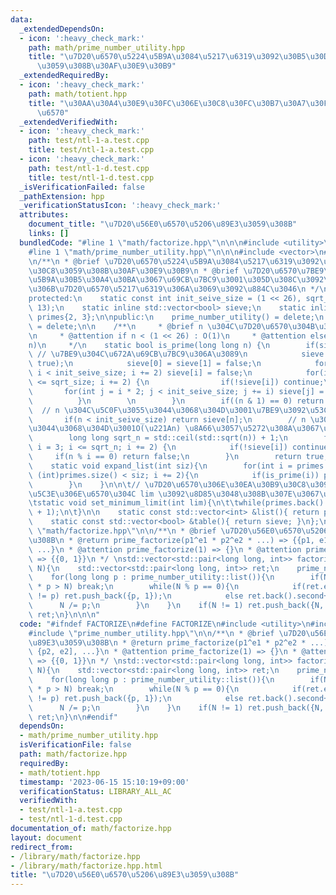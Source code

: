 ```yaml
---
data:
  _extendedDependsOn:
  - icon: ':heavy_check_mark:'
    path: math/prime_number_utility.hpp
    title: "\u7D20\u6570\u5224\u5B9A\u3084\u5217\u6319\u3092\u30B5\u30DD\u30FC\u30C8\
      \u3059\u308B\u30AF\u30E9\u30B9"
  _extendedRequiredBy:
  - icon: ':heavy_check_mark:'
    path: math/totient.hpp
    title: "\u30AA\u30A4\u30E9\u30FC\u306E\u30C8\u30FC\u30B7\u30A7\u30F3\u30C8\u95A2\
      \u6570"
  _extendedVerifiedWith:
  - icon: ':heavy_check_mark:'
    path: test/ntl-1-a.test.cpp
    title: test/ntl-1-a.test.cpp
  - icon: ':heavy_check_mark:'
    path: test/ntl-1-d.test.cpp
    title: test/ntl-1-d.test.cpp
  _isVerificationFailed: false
  _pathExtension: hpp
  _verificationStatusIcon: ':heavy_check_mark:'
  attributes:
    document_title: "\u7D20\u56E0\u6570\u5206\u89E3\u3059\u308B"
    links: []
  bundledCode: "#line 1 \"math/factorize.hpp\"\n\n\n#include <utility>\n#include <cmath>\n\
    #line 1 \"math/prime_number_utility.hpp\"\n\n\n#include <vector>\n#include <math.h>\n\
    \n/**\n * @brief \u7D20\u6570\u5224\u5B9A\u3084\u5217\u6319\u3092\u30B5\u30DD\u30FC\
    \u30C8\u3059\u308B\u30AF\u30E9\u30B9\n * @brief \u7D20\u6570\u7BE9\u3092\u56FA\
    \u5B9A\u30B5\u30A4\u30BA\u3067\u69CB\u7BC9\u3001\u305D\u308C\u3092\u3082\u3068\
    \u306B\u7D20\u6570\u5217\u6319\u306A\u3069\u3092\u884C\u3046\n */\nclass prime_number_utility{\n\
    protected:\n    static const int init_seive_size = (1 << 26), sqrt_size = (1 <<\
    \ 13);\n    static inline std::vector<bool> sieve;\n    static inline std::vector<int>\
    \ primes{2, 3};\n\npublic:\n    prime_number_utility() = delete;\n    ~prime_number_utility()\
    \ = delete;\n\n    /**\n     * @brief n \u304C\u7D20\u6570\u304B\u3092\u5224\u5B9A\
    \n     * @attention if n < (1 << 26) : O(1)\n     * @attention else : O(\u221A\
    n)\n     */\n    static bool is_prime(long long n) {\n        if(sieve.empty()){\
    \ // \u7BE9\u304C\u672A\u69CB\u7BC9\u306A\u3089\n            sieve.assign(init_seive_size,\
    \ true);\n            sieve[0] = sieve[1] = false;\n            for(int i = 4;\
    \ i < init_seive_size; i += 2) sieve[i] = false;\n            for(int i = 3; i\
    \ <= sqrt_size; i += 2) {\n                if(!sieve[i]) continue;\n         \
    \       for(int j = i * 2; j < init_seive_size; j += i) sieve[j] = false;\n  \
    \          }\n        \n        }\n        if((n & 1) == 0) return 0;\n      \
    \  // n \u304C\u5C0F\u3055\u3044\u3068\u304D\u3001\u7BE9\u3092\u53C2\u7167\n \
    \       if(n < init_seive_size) return sieve[n];\n        // n \u304C\u5927\u304D\
    \u3044\u3068\u304D\u3001O(\u221An) \u8A66\u3057\u5272\u308A\u3067\u8A08\u7B97\n\
    \        long long sqrt_n = std::ceil(std::sqrt(n)) + 1;\n        for(long long\
    \ i = 3; i <= sqrt_n; i += 2) {\n            if(!sieve[i]) continue;\n       \
    \     if(n % i == 0) return false;\n        }\n        return true;\n    }\n\n\
    \    static void expand_list(int siz){\n        for(int i = primes.back() + 2;\
    \ (int)primes.size() < siz; i += 2){\n            if(is_prime(i)) primes.push_back(i);\n\
    \        }\n    }\n\n\t// \u7D20\u6570\u306E\u30EA\u30B9\u30C8\u3092\u3001\u672B\
    \u5C3E\u306E\u6570\u304C lim \u3092\u8D85\u3048\u308B\u307E\u3067\u62E1\u5F35\n\
    \tstatic void set_minimum_limit(int lim){\n\t\twhile(primes.back() < lim) expand_list(primes.size()\
    \ + 1);\n\t}\n\n    static const std::vector<int> &list(){ return primes; }\n\
    \    static const std::vector<bool> &table(){ return sieve; }\n};\n\n\n#line 6\
    \ \"math/factorize.hpp\"\n\n/**\n * @brief \u7D20\u56E0\u6570\u5206\u89E3\u3059\
    \u308B\n * @return prime_factorize(p1^e1 * p2^e2 * ...) => {{p1, e1}, {p2, e2],\
    \ ...}\n * @attention prime_factorize(1) => {}\n * @attention prime_factorize(0)\
    \ => {{0, 1}}\n */ \nstd::vector<std::pair<long long, int>> factorize(long long\
    \ N){\n    std::vector<std::pair<long long, int>> ret;\n    prime_number_utility::set_minimum_limit(ceil(sqrt(N)));\n\
    \    for(long long p : prime_number_utility::list()){\n        if(N == 1 || (__int128_t)p\
    \ * p > N) break;\n        while(N % p == 0){\n            if(ret.empty() || ret.back().first\
    \ != p) ret.push_back({p, 1});\n            else ret.back().second++;\n      \
    \      N /= p;\n        }\n    }\n    if(N != 1) ret.push_back({N, 1});\n    return\
    \ ret;\n}\n\n\n"
  code: "#ifndef FACTORIZE\n#define FACTORIZE\n#include <utility>\n#include <cmath>\n\
    #include \"prime_number_utility.hpp\"\n\n/**\n * @brief \u7D20\u56E0\u6570\u5206\
    \u89E3\u3059\u308B\n * @return prime_factorize(p1^e1 * p2^e2 * ...) => {{p1, e1},\
    \ {p2, e2], ...}\n * @attention prime_factorize(1) => {}\n * @attention prime_factorize(0)\
    \ => {{0, 1}}\n */ \nstd::vector<std::pair<long long, int>> factorize(long long\
    \ N){\n    std::vector<std::pair<long long, int>> ret;\n    prime_number_utility::set_minimum_limit(ceil(sqrt(N)));\n\
    \    for(long long p : prime_number_utility::list()){\n        if(N == 1 || (__int128_t)p\
    \ * p > N) break;\n        while(N % p == 0){\n            if(ret.empty() || ret.back().first\
    \ != p) ret.push_back({p, 1});\n            else ret.back().second++;\n      \
    \      N /= p;\n        }\n    }\n    if(N != 1) ret.push_back({N, 1});\n    return\
    \ ret;\n}\n\n#endif"
  dependsOn:
  - math/prime_number_utility.hpp
  isVerificationFile: false
  path: math/factorize.hpp
  requiredBy:
  - math/totient.hpp
  timestamp: '2023-06-15 15:10:19+09:00'
  verificationStatus: LIBRARY_ALL_AC
  verifiedWith:
  - test/ntl-1-a.test.cpp
  - test/ntl-1-d.test.cpp
documentation_of: math/factorize.hpp
layout: document
redirect_from:
- /library/math/factorize.hpp
- /library/math/factorize.hpp.html
title: "\u7D20\u56E0\u6570\u5206\u89E3\u3059\u308B"
---
```

